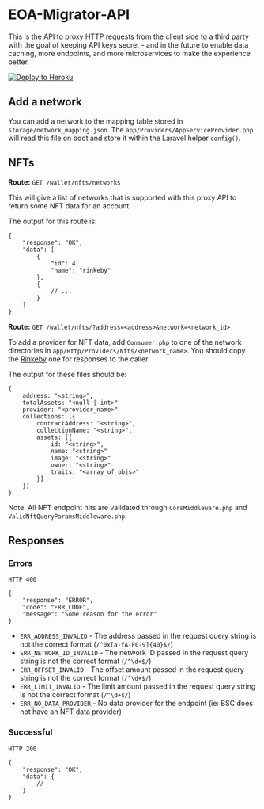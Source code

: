 # EOA-Migrator-API

This is the API to proxy HTTP requests from the client side to a third party with the goal of keeping API keys secret - and in the future to enable data caching, more endpoints, and more microservices to make the experience better.

[![Deploy to Heroku](https://www.herokucdn.com/deploy/button.svg)](https://dashboard.heroku.com/new?template=https%3A%2F%2Fgithub.com%2F409h%2Feoa-migrator-api)

## Add a network

You can add a network to the mapping table stored in `storage/network_mapping.json`. The `app/Providers/AppServiceProvider.php` will read this file on boot and store it within the Laravel helper `config()`.

## NFTs

**Route:** `GET /wallet/nfts/networks`

This will give a list of networks that is supported with this proxy API to return some NFT data for an account

The output for this route is:

```
{
    "response": "OK",
    "data": [
        {
            "id": 4,
            "name": "rinkeby"
        },
        {
            // ...
        }
    ]
}
```

**Route:** `GET /wallet/nfts/?address=<address>&network=<network_id>`

To add a provider for NFT data, add `Consumer.php` to one of the network directories in `app/Http/Providers/Nfts/<network_name>`. You should copy the [Rinkeby](app/Http/Providers/Nfts/Rinkeby/Consumer.php) one for responses to the caller.

The output for these files should be:

```
{
    address: "<string>",
    totalAssets: "<null | int>"
    provider: "<provider_name>"
    collections: [{
        contractAddress: "<string>",
        collectionName: "<string>",
        assets: [{
            id: "<string>",
            name: "<string>"
            image: "<string>"
            owner: "<string>"
            traits: "<array_of_objs>"
        }]
    }]
}
```

Note: All NFT endpoint hits are validated through `CorsMiddleware.php` and `ValidNftQueryParamsMiddleware.php`.


## Responses

### Errors

```
HTTP 400

{
    "response": "ERROR",
    "code": "ERR_CODE",
    "message": "Some reason for the error"
}
```

* `ERR_ADDRESS_INVALID` - The address passed in the request query string is not the correct format (`/^0x[a-fA-F0-9]{40}$/`)
* `ERR_NETWORK_ID_INVALID` - The network ID passed in the request query string is not the correct format (`/^\d+$/`)
* `ERR_OFFSET_INVALID` - The offset amount passed in the request query string is not the correct format (`/^\d+$/`)
* `ERR_LIMIT_INVALID` - The limit amount passed in the request query string is not the correct format (`/^\d+$/`)
* `ERR_NO_DATA_PROVIDER` - No data provider for the endpoint (ie: BSC does not have an NFT data provider)


### Successful

```
HTTP 200

{
    "response": "OK",
    "data": {
        //
    }
}
```